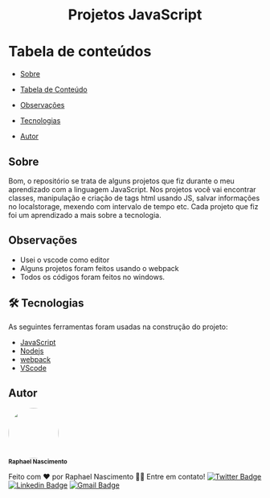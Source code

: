 <h1  align="center">Projetos JavaScript</h1> 

Tabela de conteúdos
=================
<!--ts-->

* [Sobre](#Sobre)

* [Tabela de Conteúdo](#tabela-de-conteudo)

* [Observações](#Observações)

* [Tecnologias](#tecnologias)

* [Autor](#Autor)

<!--te-->

## Sobre

<p>
Bom, o repositório se trata de alguns projetos que fiz durante o meu aprendizado com a linguagem JavaScript. Nos projetos você vai encontrar classes, manipulação e criação de tags html usando JS, salvar informações no localstorage, mexendo com intervalo de tempo etc. Cada projeto que fiz foi um aprendizado a mais sobre a tecnologia.
</p>

## Observações
- Usei o vscode como editor
- Alguns projetos foram feitos usando o webpack
- Todos os códigos foram feitos no windows.

## 🛠 Tecnologias

As seguintes ferramentas foram usadas na construção do projeto:

- [JavaScript](https://developer.mozilla.org/pt-BR/docs/Web/JavaScript)
- [Nodejs](https://nodejs.org/en/docs/)
- [webpack](https://webpack.js.org/)
- [VScode](https://code.visualstudio.com/)

## Autor
<img  style="border-radius: 50%;"  src="https://avatars.githubusercontent.com/raphael720"  width="100px;"  alt=""/>
<br  />
<sub><b>Raphael Nascimento</b></sub>
  
Feito com ❤️ por Raphael Nascimento 👋🏽 Entre em contato!
[![Twitter Badge](https://img.shields.io/badge/-Raphael_720-1ca0f1?style=flat-square&labelColor=1ca0f1&logo=twitter&logoColor=white&link=https://twitter.com/Raphael)](https://twitter.com/Raphael_720) [![Linkedin Badge](https://img.shields.io/badge/-Raphael-blue?style=flat-square&logo=Linkedin&logoColor=white&link=https://www.linkedin.com/in/raphael-nascimento-511b09148/)](https://www.linkedin.com/in/raphael-nascimento-511b09148/)
[![Gmail Badge](https://img.shields.io/badge/-raphaelleite720@gmail.com-c14438?style=flat-square&logo=Gmail&logoColor=white&link=mailto:raphaelleite720@gmail.com)](mailto:raphaelleite720@gmail.com)